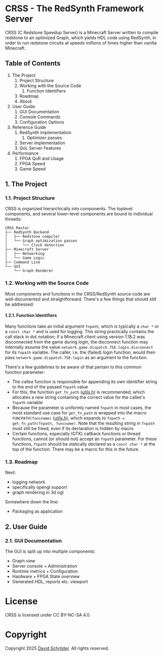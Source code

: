 # CRSS - The RedSynth Framework Server

CRSS (C Redstone Speedup Server) is a Minecraft Server written to compile redstone to an optimized Graph, which yields HDL code using RedSynth, in order to run redstone circuits at speeds millions of times higher than vanilla Minecraft.

## Table of Contents
1. The Project
    1. Project Structure
    2. Working with the Source Code
        1. Function Identifiers
    3. Roadmap
    4. About
2. User Guide
    1. GUI Documentation
    2. Console Commands
    3. Configuration Options
3. Reference Guide
    1. RedSynth implementation
        1. Optimizer passes
    2. Server implementation
    3. QoL Server Features
4. Performance
    1. FPGA QoR and Usage
    2. FPGA Speed
    3. Game Speed

## 1. The Project
### 1.1. Project Structure
CRSS is organized hierarchically into components. The toplevel components, and several lower-level components are bound to individual threads:
```
CRSS Master
├── RedSynth Backend
│   ├── Redstone compiler
│   └── Graph optimization passes
│       └── Clock detection
├── Minecraft Server
│   ├── Networking
│   └── Game Logic
├── Command Line
└── GUI
    └── Graph Renderer
```

### 1.2. Working with the Source Code
Most components and functions in the CRSS/RedSynth source code are well-documented
and straightforward. There's a few things that should still be addressed:

#### 1.2.1. Function Identifiers
Many functions take an initial argument `fnpath`, which is typically a `char *` or
a `const char *` and is used for logging. This string practically contains the call
stack in dot notation; if a Minecraft client using version 1.18.2 was disconnected 
from the game during login, the disconnect function may internally assume the value
`network.game.dispatch.758.login.disconnect` for its `fnpath` variable. The caller,
i.e. the (failed) login function, would then pass `network.game.dispatch.758.login`
as an argument to the function.

There's a few guidelines to be aware of that pertain to this common function
parameter:
- The *callee* function is responsible for appending its own identifier string to
the end of the passed `fnpath` value
- For this, the function `get_fn_path` ([utils.h](lib/utils.h)) is recommended,
which allocates a new string containing the correct value for the callee's
`fnpath` variable
- Because the parameter is uniformly named `fnpath` in most cases, the most standard
use case for `get_fn_path` is wrapped into the macro `FUNCPATH(funcname)`
([utils.h](lib/utils.h)), which expands to `fnpath = get_fn_path(fnpath, funcname)`.
Note that the resulting string in `fnpath` must still be freed, even if its
declaration is hidden by macro
- Certain functions, especially (GTK) callback functions or thread functions, cannot
(or should not) accept an `fnpath` parameter. For these functions, `fnpath` should
be statically declared as a `const char *` at the top of the function. There may
be a macro for this in the future.

### 1.3. Roadmap
Next:
- logging network
- specifically opengl support
- graph rendering in 3d ogl

Somewhere down the line:
- Packaging as application

## 2. User Guide
### 2.1. GUI Documentation
The GUI is split up into multiple components:
- Graph view
- Server console + Administration
- Runtime metrics + Configuration
- Hardware + FPGA State overview
- Generated HDL, reports etc. viewport

# License
CRSS is licensed under CC BY-NC-SA 4.0.

# Copyright
Copyright 2025 [David Schröder](mailto:post@schroederdavid.de). All rights reserved.
